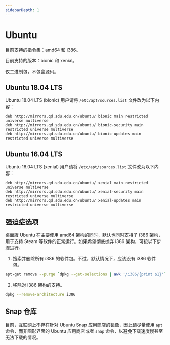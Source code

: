 ```yaml
---
sidebarDepth: 1
---
```

# Ubuntu

目前支持的指令集：amd64 和 i386。

目前支持的版本：bionic 和 xenial。

仅二进制包，不包含源码。

## Ubuntu 18.04 LTS

Ubuntu 18.04 LTS (bionic) 用户请将 `/etc/apt/sources.list` 文件改为以下内容：

    deb http://mirrors.qd.sdu.edu.cn/ubuntu/ bionic main restricted universe multiverse
    deb http://mirrors.qd.sdu.edu.cn/ubuntu/ bionic-security main restricted universe multiverse
    deb http://mirrors.qd.sdu.edu.cn/ubuntu/ bionic-updates main restricted universe multiverse

## Ubuntu 16.04 LTS

Ubuntu 16.04 LTS (xenial) 用户请将 `/etc/apt/sources.list` 文件改为以下内容：

    deb http://mirrors.qd.sdu.edu.cn/ubuntu/ xenial main restricted universe multiverse
    deb http://mirrors.qd.sdu.edu.cn/ubuntu/ xenial-security main restricted universe multiverse
    deb http://mirrors.qd.sdu.edu.cn/ubuntu/ xenial-updates main restricted universe multiverse

## 强迫症选项

桌面版 Ubuntu 在主要使用 amd64 架构的同时，默认也同时支持了 i386 架构，用于支持 Steam 等软件的正常运行。如果希望彻底抛弃 i386 架构，可按以下步骤进行。

1. 搜索并删除所有 i386 的软件包。不过，默认情况下，应该没有 i386 软件包。

```bash
apt-get remove --purge `dpkg --get-selections | awk '/i386/{print $1}'`
```

2. 移除对 i386 架构的支持。

```bash
dpkg --remove-architecture i386
```

## Snap 仓库

目前，互联网上不存在针对 Ubuntu Snap 应用商店的镜像，因此请尽量使用 `apt` 命令，而非图形界面的 Ubuntu 应用商店或者 `snap` 命令，以避免下载速度慢甚至无法下载的情况。